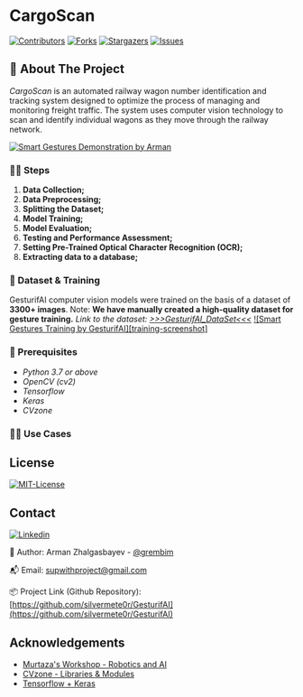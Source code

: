 # CargoScan

<!-- PROJECT SHIELDS -->
[![Contributors][contributors-shield]][contributors-url] [![Forks][forks-shield]][forks-url] [![Stargazers][stars-shield]][stars-url] [![Issues][issues-shield]][issues-url]

<!-- ABOUT THE PROJECT -->
## 📝 About The Project
*CargoScan* is an automated railway wagon number identification and tracking system designed to optimize the process of managing and monitoring freight traffic. The system uses computer vision technology to scan and identify individual wagons as they move through the railway network.

[![Smart Gestures Demonstration by Arman][demonstration-screenshot]](#)

### 👩‍🏭 Steps
1. **Data Collection;**
2. **Data Preprocessing;**
3. **Splitting the Dataset;**
4. **Model Training;**
5. **Model Evaluation;**
6. **Testing and Performance Assessment;**
7. **Setting Pre-Trained Optical Character Recognition (OCR);**
8. **Extracting data to a database;**

### 💾 Dataset & Training
GesturifAI computer vision models were trained on the basis of a dataset of **3300+ images**. Note: **We have manually created a high-quality dataset for gesture training.**
*Link to the dataset: [>>>GesturifAI_DataSet<<<](https://drive.google.com/drive/folders/1QtpRrrk6DPgsg3snwRBV0P2arVqBlhYS?usp=share_link)*
[![Smart Gestures Training by GesturifAI][training-screenshot]](https://www.canva.com/design/DAFff3EAQJ0/XjP4m8_rXH-1acGX8KrEIA/edit?utm_content=DAFff3EAQJ0&utm_campaign=designshare&utm_medium=link2&utm_source=sharebutton)

### 🦾 Prerequisites
 - *Python 3.7 or above*
 - *OpenCV (cv2)*
 - *Tensorflow*
 - *Keras*
 - *CVzone*

### 💁‍♂️ Use Cases



<!-- LICENSE -->
## License

[![MIT-License][license-shield]][license-url]

<!-- CONTACT -->
## Contact
[![Linkedin][linkedin-shield]][linkedin-url]

🧐 Author: Arman Zhalgasbayev - [@grembim](https://www.instagram.com/grembim/)

📬 Email: supwithproject@gmail.com

📦 Project Link (Github Repository): [https://github.com/silvermete0r/GesturifAI](https://github.com/silvermete0r/GesturifAI)


<!-- ACKNOWLEDGEMENTS -->
## Acknowledgements
 - [Murtaza's Workshop - Robotics and AI](https://www.youtube.com/@murtazasworkshop)
 - [CVzone - Libraries & Modules](https://www.computervision.zone/)
 - [Tensorflow + Keras](https://www.tensorflow.org/api_docs/python/tf/keras)


<!-- MARKDOWN LINKS & IMAGES -->
<!-- https://www.markdownguide.org/basic-syntax/#reference-style-links -->
[contributors-shield]: https://img.shields.io/github/contributors/silvermete0r/CargoScan.svg?style=flat-square
[contributors-url]: https://github.com/silvermete0r/CargoScan/graphs/contributors
[forks-shield]: https://img.shields.io/github/forks/silvermete0r/CargoScan.svg?style=flat-square
[forks-url]: https://github.com/silvermete0r/CargoScan/network/members
[stars-shield]: https://img.shields.io/github/stars/silvermete0r/CargoScan.svg?style=flat-square
[stars-url]: https://github.com/silvermete0r/CargoScan/stargazers
[issues-shield]: https://img.shields.io/github/issues/silvermete0r/CargoScan.svg?style=flat-square
[issues-url]: https://github.com/silvermete0r/CargoScan/issues
[license-shield]: https://img.shields.io/github/license/silvermete0r/CargoScan.svg?style=flat-square
[license-url]: https://github.com/silvermete0r/CargoScan/blob/main/license
[linkedin-shield]: https://img.shields.io/badge/-LinkedIn-black.svg?style=flat-square&logo=linkedin&colorB=555
[linkedin-url]: https://www.linkedin.com/in/arman-zhalgasbayev/
[demonstration-screenshot]: https://sun9-80.userapi.com/impg/b30lzz6uKJUw50O8EfH5EUT6-LdIxPD4zKHxNw/SgfP3u7DWi0.jpg?size=1443x811&quality=95&sign=977b2b2316a246a3cabbde3f0fe3378c&type=album

